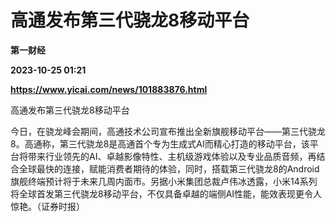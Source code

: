 # 高通发布第三代骁龙8移动平台
**第一财经**

**2023-10-25 01:21**

**https://www.yicai.com/news/101883876.html**

高通发布第三代骁龙8移动平台

今日，在骁龙峰会期间，高通技术公司宣布推出全新旗舰移动平台——第三代骁龙8。高通称，第三代骁龙8是高通首个专为生成式AI而精心打造的移动平台，该平台将带来行业领先的AI、卓越影像特性、主机级游戏体验以及专业品质音频，再结合全球最快的连接，赋能消费者期待的体验，同时，搭载第三代骁龙8的Android旗舰终端预计将于未来几周内面市。另据小米集团总裁卢伟冰透露，小米14系列将全球首发第三代骁龙8移动平台，不仅具备卓越的端侧AI性能，能效表现更令人惊艳。（证券时报）